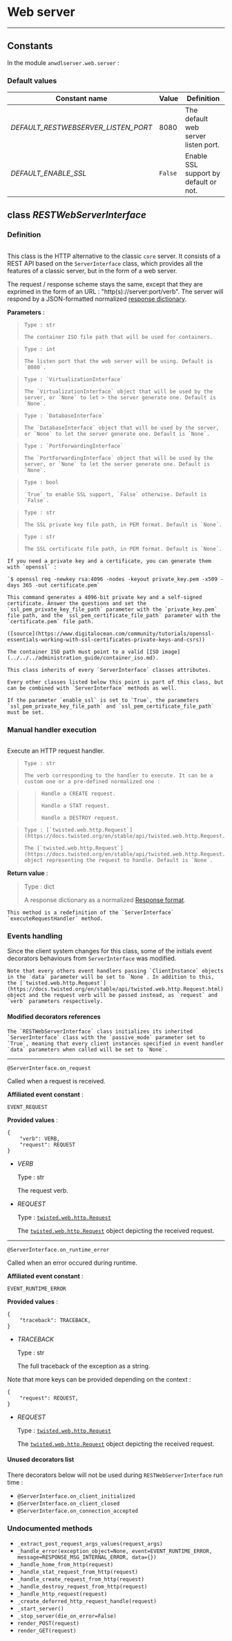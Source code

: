 # Web server

---

## Constants

In the module `anwdlserver.web.server` : 

### Default values

Constant name                       | Value   | Definition
----------------------------------- | ------- | ----------
*DEFAULT_RESTWEBSERVER_LISTEN_PORT* | 8080    | The default web server listen port.
*DEFAULT_ENABLE_SSL*                | `False` | Enable SSL support by default or not.

## class *RESTWebServerInterface*

### Definition

```{class} anwdlserver.web.server.WebServerInterface(runtime_container_iso_file_path, listen_port, runtime_virtualization_interface, runtime_database_interface, runtime_port_forwarding_interface, enable_ssl, ssl_pem_private_key_file_path, ssl_pem_certificate_file_path)
```

This class is the HTTP alternative to the classic `core` server. It consists of a REST API based on the `ServerInterface` class, which provides all the features of a classic server, but in the form of a web server.

The request / response scheme stays the same, except that they are exprimed in the form of an URL : "http(s)://server:port/verb". The server will respond by a JSON-formatted normalized [response dictionary](../../../technical_specifications/core/communication.md).

**Parameters** :

> ```{attribute} runtime_container_iso_file_path
> Type : str
> 
> The container ISO file path that will be used for containers.
> ```

> ```{attribute} listen_port
> Type : int
> 
> The listen port that the web server will be using. Default is `8080`.
> ```

> ```{attribute} runtime_virtualization_interface
> Type : `VirtualizationInterface`
> 
> The `VirtualizationInterface` object that will be used by the server, or `None` to let > the server generate one. Default is `None`.
> ```

> ```{attribute} runtime_database_interface
> Type : `DatabaseInterface`
> 
> The `DatabaseInterface` object that will be used by the server, or `None` to let the server generate one. Default is `None`.
> ```

> ```{attribute} runtime_port_forwarding_interface
> Type : `PortForwardingInterface`
> 
> The `PortForwardingInterface` object that will be used by the server, or `None` to let the server generate one. Default is `None`.
> ```

> ```{attribute} enable_ssl
> Type : bool
> 
> `True` to enable SSL support, `False` otherwise. Default is `False`.
> ```

> ```{attribute} ssl_pem_private_key_file_path
> Type : str
> 
> The SSL private key file path, in PEM format. Default is `None`.
> ```

> ```{attribute} ssl_pem_certificate_file_path
> Type : str
> 
> The SSL certificate file path, in PEM format. Default is `None`.
> ```

```{tip}
If you need a private key and a certificate, you can generate them with `openssl` :

`$ openssl req -newkey rsa:4096 -nodes -keyout private_key.pem -x509 -days 365 -out certificate.pem`

This command generates a 4096-bit private key and a self-signed certificate. Answer the questions and set the `ssl_pem_private_key_file_path` parameter with the `private_key.pem` file path, and the `ssl_pem_certificate_file_path` parameter with the `certificate.pem` file path.

([source](https://www.digitalocean.com/community/tutorials/openssl-essentials-working-with-ssl-certificates-private-keys-and-csrs))
```

```{note} 
The container ISO path must point to a valid [ISO image](../../../administration_guide/container_iso.md).
```

```{warning}
This class inherits of every `ServerInterface` classes attributes.

Every other classes listed below this point is part of this class, but can be combined with `ServerInterface` methods as well.

If the parameter `enable_ssl` is set to `True`, the parameters `ssl_pem_private_key_file_path` and `ssl_pem_certificate_file_path` must be set.
```

### Manual handler execution

```{classmethod} executeRequestHandler(verb, request)
```

Execute an HTTP request handler.

> ```{attribute} verb
> Type : str
> 
> The verb corresponding to the handler to execute. It can be a custom one or a pre-defined normalized one :
> ```

>> ```{attribute} REQUEST_VERB_CREATE
>> Handle a CREATE request.
>> ```
>> 
>> ```{attribute} REQUEST_VERB_STAT
>> Handle a STAT request.
>> ```
>> 
>> ```{attribute} REQUEST_VERB_DESTROY
>> Handle a DESTROY request.
>> ```

> ```{attribute} request
> Type : [`twisted.web.http.Request`](https://docs.twisted.org/en/stable/api/twisted.web.http.Request.html)
> 
> The [`twisted.web.http.Request`](https://docs.twisted.org/en/stable/api/twisted.web.http.Request.html) object representing the request to handle. Default is `None`.
> ```

**Return value** : 

> Type : dict
>
> A response dictionary as a normalized [Response format](../../../technical_specifications/core/communication.md).

```{note}
This method is a redefinition of the `ServerInterface` `executeRequestHandler` method.
```

### Events handling

Since the client system changes for this class, some of the initials event decorators behaviours from `ServerInterface` was modified.

```{warning}
Note that every others event handlers passing `ClientInstance` objects in the `data` parameter will be set to `None`. In addition to this, the [`twisted.web.http.Request`](https://docs.twisted.org/en/stable/api/twisted.web.http.Request.html) object and the request verb will be passed instead, as `request` and `verb` parameters respectively.
```

#### Modified decorators references

```{note}
The `RESTWebServerInterface` class initializes its inherited `ServerInterface` class with the `passive_mode` parameter set to `True`, meaning that every client instances specified in event handler `data` parameters when called will be set to `None`.
```

---

```
@ServerInterface.on_request
```

Called when a request is received.

**Affiliated event constant** : 

`EVENT_REQUEST`

**Provided values** :

```
{
	"verb": VERB,
	"request": REQUEST
}
```

- *VERB*

  Type : str

  The request verb.

- *REQUEST*

  Type : [`twisted.web.http.Request`](https://docs.twisted.org/en/stable/api/twisted.web.http.Request.html)

  The [`twisted.web.http.Request`](https://docs.twisted.org/en/stable/api/twisted.web.http.Request.html) object depicting the received request.

---

```
@ServerInterface.on_runtime_error
```

Called when an error occured during runtime.

**Affiliated event constant** : 

`EVENT_RUNTIME_ERROR`

**Provided values** :

```
{
	"traceback": TRACEBACK,
}
```

- *TRACEBACK*

  Type : str

  The full traceback of the exception as a string.

Note that more keys can be provided depending on the context :

```
{
	"request": REQUEST,
}
```

- *REQUEST*

  Type : [`twisted.web.http.Request`](https://docs.twisted.org/en/stable/api/twisted.web.http.Request.html)

  The [`twisted.web.http.Request`](https://docs.twisted.org/en/stable/api/twisted.web.http.Request.html) object depicting the received request.

#### Unused decorators list

There decorators below will not be used during `RESTWebServerInterface` run time :

- `@ServerInterface.on_client_initialized`
- `@ServerInterface.on_client_closed`
- `@ServerInterface.on_connection_accepted`

### Undocumented methods

- `_extract_post_request_args_values(request_args)`
- `_handle_error(exception_object=None, event=EVENT_RUNTIME_ERROR, message=RESPONSE_MSG_INTERNAL_ERROR, data={})`
- `_handle_home_from_http(request)`
- `_handle_stat_request_from_http(request)`
- `_handle_create_request_from_http(request)`
- `_handle_destroy_request_from_http(request)`
- `_handle_http_request(request)`
- `_create_deferred_http_request_handle(request)`
- `_start_server()`
- `_stop_server(die_on_error=False)`
- `render_POST(request)`
- `render_GET(request)`